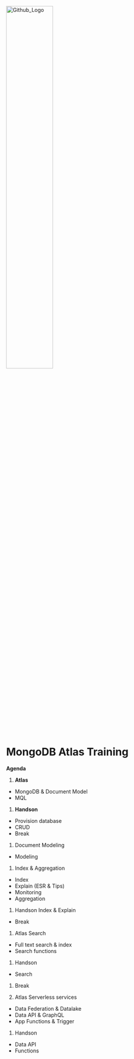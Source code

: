<img src="https://companieslogo.com/img/orig/MDB_BIG-ad812c6c.png?t=1648915248" width="50%" title="Github_Logo"/> <br>

# MongoDB Atlas Training

__Agenda__

1. __Atlas__
- MongoDB & Document Model
- MQL
 
1.  __Handson__
- Provision database
- CRUD
 
- Break

1. Document Modeling
- Modeling
  
1.  Index & Aggregation
- Index
- Explain (ESR & Tips)
- Monitoring
- Aggregation
 
1. Handson
Index & Explain

- Break

1. Atlas Search
- Full text search & index
- Search functions
 
1. Handson
- Search
 
1. Break

1. Atlas Serverless services
- Data Federation & Datalake
- Data API & GraphQL
- App Functions & Trigger
 
1. Handson
- Data API
- Functions